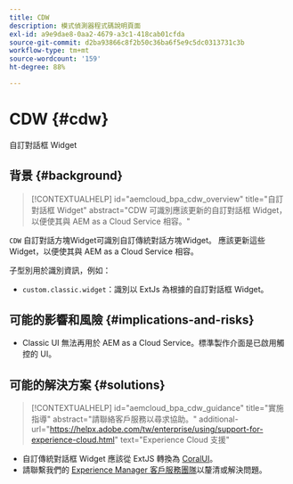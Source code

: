 ```yaml
---
title: CDW
description: 模式偵測器程式碼說明頁面
exl-id: a9e9dae8-0aa2-4679-a3c1-418cab01cfda
source-git-commit: d2ba93866c8f2b50c36ba6f5e9c5dc0313731c3b
workflow-type: tm+mt
source-wordcount: '159'
ht-degree: 88%

---
```


# CDW {#cdw}

自訂對話框 Widget

## 背景 {#background}

>[!CONTEXTUALHELP]
>id="aemcloud_bpa_cdw_overview"
>title="自訂對話框 Widget"
>abstract="CDW 可識別應該更新的自訂對話框 Widget，以便使其與 AEM as a Cloud Service 相容。"

`CDW`  自訂對話方塊Widget可識別自訂傳統對話方塊Widget。 應該更新這些 Widget，以便使其與 AEM as a Cloud Service 相容。

子型別用於識別資訊，例如：

* `custom.classic.widget`：識別以 ExtJs 為根據的自訂對話框 Widget。

## 可能的影響和風險 {#implications-and-risks}

* Classic UI 無法再用於 AEM as a Cloud Service。標準製作介面是已啟用觸控的 UI。

## 可能的解決方案 {#solutions}

>[!CONTEXTUALHELP]
>id="aemcloud_bpa_cdw_guidance"
>title="實施指導"
>abstract="請聯絡客戶服務以尋求協助。"
>additional-url="https://helpx.adobe.com/tw/enterprise/using/support-for-experience-cloud.html" text="Experience Cloud 支援"

* 自訂傳統對話框 Widget 應該從 ExtJS 轉換為 [CoralUI](https://developer.adobe.com/experience-manager/reference-materials/6-5/coral-ui/coralui3/getting-started.html)。
* 請聯繫我們的 [Experience Manager 客戶服務團隊](https://helpx.adobe.com/tw/enterprise/using/support-for-experience-cloud.html)以釐清或解決問題。
